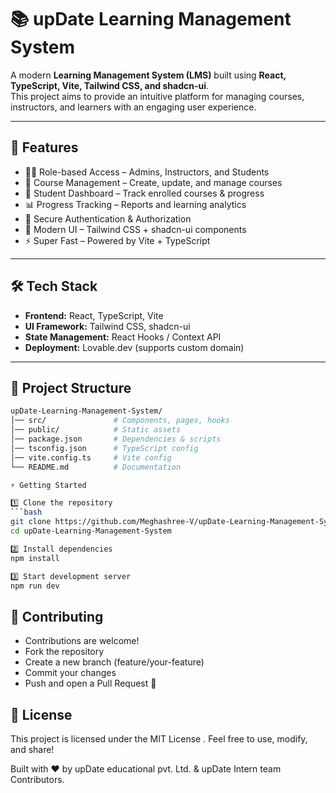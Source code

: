 # 📚 upDate Learning Management System

A modern **Learning Management System (LMS)** built using **React, TypeScript, Vite, Tailwind CSS, and shadcn-ui**.  
This project aims to provide an intuitive platform for managing courses, instructors, and learners with an engaging user experience.  

---

## 🚀 Features

- 👩‍🏫 Role-based Access – Admins, Instructors, and Students
- 📖 Course Management – Create, update, and manage courses
- 🎯 Student Dashboard – Track enrolled courses & progress
- 📊 Progress Tracking – Reports and learning analytics
- 🔐 Secure Authentication & Authorization
- 🎨 Modern UI – Tailwind CSS + shadcn-ui components
- ⚡ Super Fast – Powered by Vite + TypeScript

---

## 🛠️ Tech Stack

- **Frontend:** React, TypeScript, Vite  
- **UI Framework:** Tailwind CSS, shadcn-ui  
- **State Management:** React Hooks / Context API  
- **Deployment:** Lovable.dev (supports custom domain)  

---

## 📂 Project Structure

```bash
upDate-Learning-Management-System/
│── src/               # Components, pages, hooks
│── public/            # Static assets
│── package.json       # Dependencies & scripts
│── tsconfig.json      # TypeScript config
│── vite.config.ts     # Vite config
└── README.md          # Documentation

⚡ Getting Started

1️⃣ Clone the repository
```bash
git clone https://github.com/Meghashree-V/upDate-Learning-Management-System.git
cd upDate-Learning-Management-System

2️⃣ Install dependencies
npm install

3️⃣ Start development server
npm run dev
```





## 🤝 Contributing

- Contributions are welcome!
- Fork the repository
- Create a new branch (feature/your-feature)
- Commit your changes
- Push and open a Pull Request 🎉

## 📜 License

This project is licensed under the MIT License . Feel free to use, modify, and share!

Built with ❤️ by upDate educational pvt. Ltd. & upDate Intern team  Contributors.

